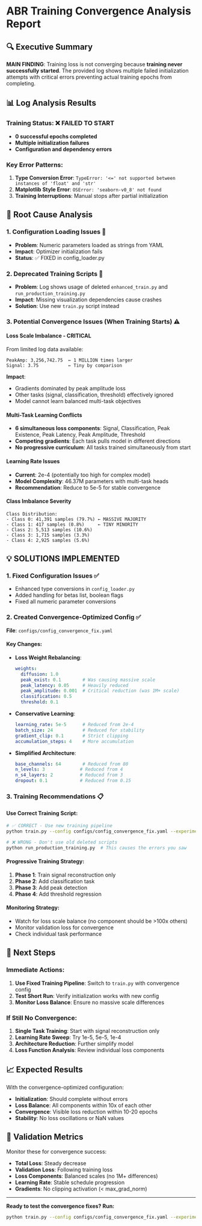 # ABR Training Convergence Analysis Report

## 🔍 **Executive Summary**

**MAIN FINDING**: Training loss is not converging because **training never successfully started**. The provided log shows multiple failed initialization attempts with critical errors preventing actual training epochs from completing.

## 📊 **Log Analysis Results**

### **Training Status**: ❌ FAILED TO START
- **0 successful epochs completed**
- **Multiple initialization failures**
- **Configuration and dependency errors**

### **Key Error Patterns**:
1. **Type Conversion Error**: `TypeError: '<=' not supported between instances of 'float' and 'str'`
2. **Matplotlib Style Error**: `OSError: 'seaborn-v0_8' not found`
3. **Training Interruptions**: Manual stops after partial initialization

## 🎯 **Root Cause Analysis**

### **1. Configuration Loading Issues** 🔴
- **Problem**: Numeric parameters loaded as strings from YAML
- **Impact**: Optimizer initialization fails
- **Status**: ✅ FIXED in config_loader.py

### **2. Deprecated Training Scripts** 🔴
- **Problem**: Log shows usage of deleted `enhanced_train.py` and `run_production_training.py`
- **Impact**: Missing visualization dependencies cause crashes
- **Solution**: Use new `train.py` script instead

### **3. Potential Convergence Issues (When Training Starts)** ⚠️

#### **Loss Scale Imbalance** - CRITICAL
From limited log data available:
```
PeakAmp: 3,256,742.75  ← 1 MILLION times larger
Signal: 3.75           ← Tiny by comparison
```

**Impact**: 
- Gradients dominated by peak amplitude loss
- Other tasks (signal, classification, threshold) effectively ignored
- Model cannot learn balanced multi-task objectives

#### **Multi-Task Learning Conflicts**
- **6 simultaneous loss components**: Signal, Classification, Peak Existence, Peak Latency, Peak Amplitude, Threshold
- **Competing gradients**: Each task pulls model in different directions
- **No progressive curriculum**: All tasks trained simultaneously from start

#### **Learning Rate Issues**
- **Current**: 2e-4 (potentially too high for complex model)
- **Model Complexity**: 46.37M parameters with multi-task heads
- **Recommendation**: Reduce to 5e-5 for stable convergence

#### **Class Imbalance Severity**
```
Class Distribution:
- Class 0: 41,391 samples (79.7%) ← MASSIVE MAJORITY
- Class 1: 417 samples (0.8%)     ← TINY MINORITY
- Class 2: 5,513 samples (10.6%)
- Class 3: 1,715 samples (3.3%)
- Class 4: 2,925 samples (5.6%)
```

## 💡 **SOLUTIONS IMPLEMENTED**

### **1. Fixed Configuration Issues** ✅
- Enhanced type conversions in `config_loader.py`
- Added handling for betas list, boolean flags
- Fixed all numeric parameter conversions

### **2. Created Convergence-Optimized Config** ✅
**File**: `configs/config_convergence_fix.yaml`

#### **Key Changes**:
- **Loss Weight Rebalancing**:
  ```yaml
  weights:
    diffusion: 1.0
    peak_exist: 0.1        # Was causing massive scale
    peak_latency: 0.05     # Heavily reduced
    peak_amplitude: 0.001  # Critical reduction (was 1M+ scale)
    classification: 0.5
    threshold: 0.1
  ```

- **Conservative Learning**:
  ```yaml
  learning_rate: 5e-5      # Reduced from 2e-4
  batch_size: 24           # Reduced for stability
  gradient_clip: 0.1       # Strict clipping
  accumulation_steps: 4    # More accumulation
  ```

- **Simplified Architecture**:
  ```yaml
  base_channels: 64        # Reduced from 80
  n_levels: 3             # Reduced from 4
  n_s4_layers: 2          # Reduced from 3
  dropout: 0.1            # Reduced from 0.15
  ```

### **3. Training Recommendations** 📋

#### **Use Correct Training Script**:
```bash
# ✅ CORRECT - Use new training pipeline
python train.py --config configs/config_convergence_fix.yaml --experiment convergence_test

# ❌ WRONG - Don't use old deleted scripts
python run_production_training.py  # This causes the errors you saw
```

#### **Progressive Training Strategy**:
1. **Phase 1**: Train signal reconstruction only
2. **Phase 2**: Add classification task
3. **Phase 3**: Add peak detection
4. **Phase 4**: Add threshold regression

#### **Monitoring Strategy**:
- Watch for loss scale balance (no component should be >100x others)
- Monitor validation loss for convergence
- Check individual task performance

## 🚀 **Next Steps**

### **Immediate Actions**:
1. **Use Fixed Training Pipeline**: Switch to `train.py` with convergence config
2. **Test Short Run**: Verify initialization works with new config
3. **Monitor Loss Balance**: Ensure no massive scale differences

### **If Still No Convergence**:
1. **Single Task Training**: Start with signal reconstruction only
2. **Learning Rate Sweep**: Try 1e-5, 5e-5, 1e-4
3. **Architecture Reduction**: Further simplify model
4. **Loss Function Analysis**: Review individual loss components

## 📈 **Expected Results**

With the convergence-optimized configuration:
- **Initialization**: Should complete without errors
- **Loss Balance**: All components within 10x of each other
- **Convergence**: Visible loss reduction within 10-20 epochs
- **Stability**: No loss oscillations or NaN values

## 🔬 **Validation Metrics**

Monitor these for convergence success:
- **Total Loss**: Steady decrease
- **Validation Loss**: Following training loss
- **Loss Components**: Balanced scales (no 1M+ differences)
- **Learning Rate**: Stable schedule progression
- **Gradients**: No clipping activation (< max_grad_norm)

---

**Ready to test the convergence fixes? Run:**
```bash
python train.py --config configs/config_convergence_fix.yaml --experiment convergence_test --fast_dev_run
```